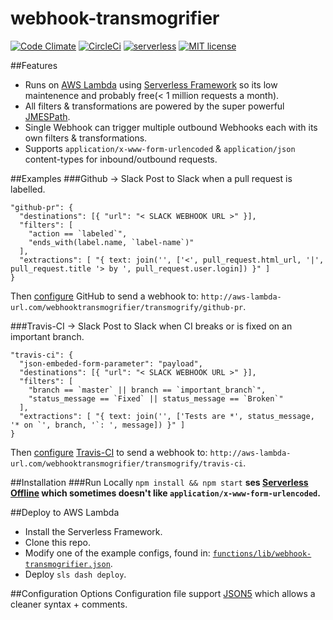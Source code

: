 # webhook-transmogrifier
[![Code Climate](https://codeclimate.com/github/davidhampgonsalves/webhook-transmogrifier/badges/gpa.svg)](https://codeclimate.com/github/davidhampgonsalves/webhook-transmogrifier)
[![CircleCi](https://circleci.com/gh/davidhampgonsalves/webhook-transmogrifier.svg?style=shield&circle-token=:circle-token)](https://circleci.com/gh/davidhampgonsalves/webhook-transmogrifier)
[![serverless](http://public.serverless.com/badges/v3.svg)](http://www.serverless.com)
[![MIT license](https://img.shields.io/github/license/mashape/apistatus.svg)](https://en.wikipedia.org/wiki/MIT_License)

##Features
* Runs on [AWS Lambda](https://aws.amazon.com/lambda/) using [Serverless Framework](https://github.com/serverless/serverless) so its low maintenence and probably free(< 1 million requests a month).
* All filters & transformations are powered by the super powerful [JMESPath](https://jmespath.org).
* Single Webhook can trigger multiple outbound Webhooks each with its own filters & transformations.
* Supports `application/x-www-form-urlencoded` & `application/json` content-types for inbound/outbound requests.

##Examples
###Github -> Slack
Post to Slack when a pull request is labelled.
```
"github-pr": {
  "destinations": [{ "url": "< SLACK WEBHOOK URL >" }],
  "filters": [
    "action == `labeled`",
    "ends_with(label.name, `label-name`)"
  ],
  "extractions": [ "{ text: join('', ['<', pull_request.html_url, '|', pull_request.title '> by ', pull_request.user.login]) }" ]
}
```
Then [configure](https://developer.github.com/webhooks/) GitHub to send a webhook to: `http://aws-lambda-url.com/webhooktransmogrifier/transmogrify/github-pr`.


###Travis-CI -> Slack
Post to Slack when CI breaks or is fixed on an important branch.
```
"travis-ci": {
  "json-embeded-form-parameter": "payload",
  "destinations": [{ "url": "< SLACK WEBHOOK URL >" }],
  "filters": [
    "branch == `master` || branch == `important_branch`",
    "status_message == `Fixed` || status_message == `Broken`"
  ],
  "extractions": [ "{ text: join('', ['Tests are *', status_message, '* on `', branch, '`: ', message]) }" ]
}
```
Then [configure](https://docs.travis-ci.com/user/notifications/#Webhook-notification) [Travis-CI](https://travis-ci.com/) to send a webhook to: `http://aws-lambda-url.com/webhooktransmogrifier/transmogrify/travis-ci`.


##Installation
###Run Locally
`npm install && npm start`
__ses [Serverless Offline](https://github.com/dherault/serverless-offline) which sometimes doesn't like `application/x-www-form-urlencoded`.__

##Deploy to AWS Lambda
* Install the Serverless Framework.
* Clone this repo.
* Modify one of the example configs, found in: [`functions/lib/webhook-transmogrifier.json`](functions/lib/webhook-transmografier.json5).
* Deploy `sls dash deploy`.

##Configuration Options
Configuration file support [JSON5](https://github.com/json5/json5) which allows a cleaner syntax + comments.

```
```
